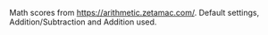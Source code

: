 Math scores from https://arithmetic.zetamac.com/. 
Default settings, Addition/Subtraction and Addition used. 
